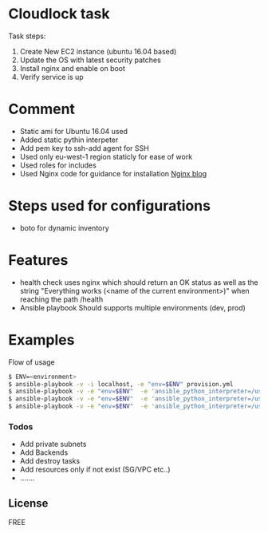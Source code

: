 # Cloudlock task

 
Task steps:
 
1. Create New EC2 instance (ubuntu 16.04 based)
2. Update the OS with latest security patches
3. Install nginx and enable on boot
4. Verify service is up


# Comment
- Static ami for Ubuntu 16.04 used
- Added static pythin interpeter
- Add pem key to ssh-add agent for SSH
- Used only eu-west-1 region staticly for ease of work
- Used roles for includes
- Used Nginx code for guidance for installation [Nginx blog](https://www.nginx.com/blog/installing-nginx-nginx-plus-ansible/)


 

# Steps used for configurations

- boto for dynamic inventory

# Features

 - health check uses nginx which should return an OK status as well as the string &quot;Everything
works (&lt;name of the current environment&gt;)&quot; when reaching the path /health
 - Ansible playbook Should supports multiple environments (dev, prod)



# Examples
 Flow of usage
 
```sh
$ ENV=<environment>
$ ansible-playbook -v -i localhost, -e "env=$ENV" provision.yml
$ ansible-playbook -v -e "env=$ENV"  -e 'ansible_python_interpreter=/usr/bin/python3' update-os.yml
$ ansible-playbook -v -e "env=$ENV"  -e 'ansible_python_interpreter=/usr/bin/python3' webserver.yml
$ ansible-playbook -v -e "env=$ENV"  -e 'ansible_python_interpreter=/usr/bin/python3' verify_nginx.yml

```




### Todos

 - Add private subnets
 - Add Backends
 - Add destroy tasks
 - Add resources only if not exist (SG/VPC etc..)
 - .......

License
----

FREE

